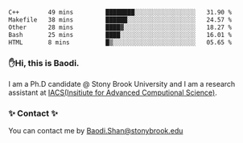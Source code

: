 <!--START_SECTION:waka-->

```txt
C++        49 mins         ████████░░░░░░░░░░░░░░░░░   31.90 %
Makefile   38 mins         ██████░░░░░░░░░░░░░░░░░░░   24.57 %
Other      28 mins         ████▓░░░░░░░░░░░░░░░░░░░░   18.27 %
Bash       25 mins         ████░░░░░░░░░░░░░░░░░░░░░   16.01 %
HTML       8 mins          █▒░░░░░░░░░░░░░░░░░░░░░░░   05.65 %
```

<!--END_SECTION:waka-->

### ✋Hi, this is Baodi. 

I am a Ph.D candidate @ Stony Brook University and I am a research assistant at [IACS(Insitiute for Advanced Computional Science)](https://iacs.stonybrook.edu/).

### ✨ Contact ✨

You can contact me by [Baodi.Shan@stonybrook.edu](mailto:Baodi.Shan@stonybrook.edu)





<!--
[![Anurag's GitHub stats](https://github-readme-stats.vercel.app/api?username=lwshanbd&theme=jolly&show_icons=true&count_private=true&include_all_commits=true)](https://github.com/anuraghazra/github-readme-stats)
**lwshanbd/lwshanbd** is a ✨ _special_ ✨ repository because its `README.md` (this file) appears on your GitHub profile.

Here are some ideas to get you started:

- 🔭 I’m currently working on ...
- 🌱 I’m currently learning ...
- 👯 I’m looking to collaborate on ...
- 🤔 I’m looking for help with ...
- 💬 Ask me about ...
- 📫 How to reach me: ...
- 😄 Pronouns: ...
- ⚡ Fun fact: ...
-->
